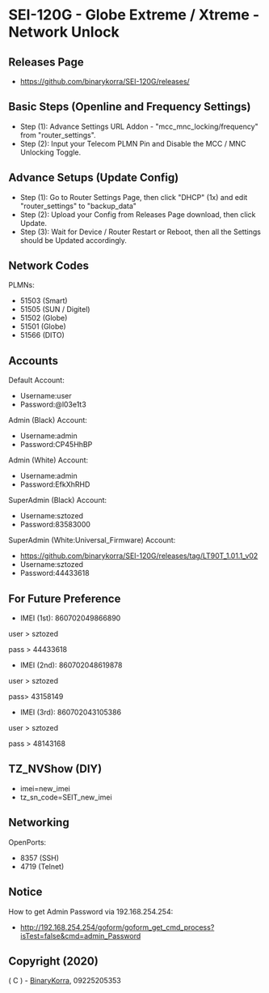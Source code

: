 # SEI-120G - Globe Extreme / Xtreme - Network Unlock

## Releases Page

* https://github.com/binarykorra/SEI-120G/releases/

## Basic Steps (Openline and Frequency Settings)

* Step (1): Advance Settings URL Addon - "mcc_mnc_locking/frequency" from "router_settings".
* Step (2): Input your Telecom PLMN Pin and Disable the MCC / MNC Unlocking Toggle.

## Advance Setups (Update Config)

* Step (1): Go to Router Settings Page, then click "DHCP" (1x) and edit "router_settings" to "backup_data"
* Step (2): Upload your Config from Releases Page download, then click Update.
* Step (3): Wait for Device / Router Restart or Reboot, then all the Settings should be Updated accordingly.

## Network Codes

PLMNs:
* 51503 (Smart)
* 51505 (SUN / Digitel)
* 51502 (Globe)
* 51501 (Globe)
* 51566 (DITO)

## Accounts

Default Account:
* Username:user
* Password:@l03e1t3

Admin (Black) Account:
* Username:admin
* Password:CP45HhBP

Admin (White) Account:
* Username:admin
* Password:EfkXhRHD

SuperAdmin (Black) Account:
* Username:sztozed
* Password:83583000

SuperAdmin (White:Universal_Firmware) Account:
* https://github.com/binarykorra/SEI-120G/releases/tag/LT90T_1.01.1_v02
* Username:sztozed
* Password:44433618

## For Future Preference

* IMEI (1st):
860702049866890

user > sztozed

pass > 44433618

* IMEI (2nd):
860702048619878

user > sztozed

pass> 43158149

* IMEI (3rd):
860702043105386

user > sztozed

pass > 48143168

## TZ_NVShow (DIY)
* imei=new_imei
* tz_sn_code=SEIT_new_imei

## Networking

OpenPorts:
* 8357 (SSH)
* 4719 (Telnet)

## Notice

How to get Admin Password via 192.168.254.254:
* http://192.168.254.254/goform/goform_get_cmd_process?isTest=false&cmd=admin_Password

## Copyright (2020)

( C ) - [BinaryKorra](https://github.com/binarykorra), 09225205353
